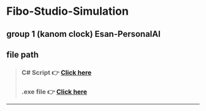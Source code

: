 # Fibo-Studio-Simulation
 group 1 (kanom clock)
Esan-PersonalAI
---

## file path 
> ### C# Script :point_right: [Click here](https://github.com/BoltonAthitDavies/Fibo-Studio-Simulation/tree/master/Assets/script) 
> ### .exe file :point_right: [Click here](https://github.com/BoltonAthitDavies/Fibo-Studio-Simulation/blob/master/build/Fibo%20Studio%20Simulation.exe) 
---





